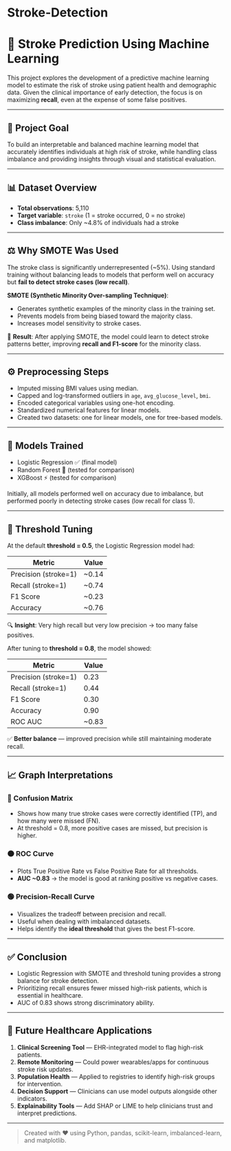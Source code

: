 # Stroke-Detection


# 🧠 Stroke Prediction Using Machine Learning

This project explores the development of a predictive machine learning model to estimate the risk of stroke using patient health and demographic data. Given the clinical importance of early detection, the focus is on maximizing **recall**, even at the expense of some false positives.

---

## 📌 Project Goal

To build an interpretable and balanced machine learning model that accurately identifies individuals at high risk of stroke, while handling class imbalance and providing insights through visual and statistical evaluation.

---

## 📊 Dataset Overview

- **Total observations**: 5,110
- **Target variable**: `stroke` (1 = stroke occurred, 0 = no stroke)
- **Class imbalance**: Only ~4.8% of individuals had a stroke

---

## ⚖️ Why SMOTE Was Used

The stroke class is significantly underrepresented (~5%). Using standard training without balancing leads to models that perform well on accuracy but **fail to detect stroke cases (low recall)**.

**SMOTE (Synthetic Minority Over-sampling Technique)**:
- Generates synthetic examples of the minority class in the training set.
- Prevents models from being biased toward the majority class.
- Increases model sensitivity to stroke cases.

🧠 **Result**: After applying SMOTE, the model could learn to detect stroke patterns better, improving **recall and F1-score** for the minority class.

---

## ⚙️ Preprocessing Steps

- Imputed missing BMI values using median.
- Capped and log-transformed outliers in `age`, `avg_glucose_level`, `bmi`.
- Encoded categorical variables using one-hot encoding.
- Standardized numerical features for linear models.
- Created two datasets: one for linear models, one for tree-based models.

---

## 🤖 Models Trained

- Logistic Regression ✅ (final model)
- Random Forest 🌲 (tested for comparison)
- XGBoost ⚡ (tested for comparison)

Initially, all models performed well on accuracy due to imbalance, but performed poorly in detecting stroke cases (low recall for class 1).

---

## 🎯 Threshold Tuning

At the default **threshold = 0.5**, the Logistic Regression model had:

| Metric     | Value     |
|------------|-----------|
| Precision (stroke=1) | ~0.14 |
| Recall (stroke=1)    | ~0.74 |
| F1 Score             | ~0.23 |
| Accuracy             | ~0.76 |

🔍 **Insight**: Very high recall but very low precision → too many false positives.

After tuning to **threshold = 0.8**, the model showed:

| Metric     | Value     |
|------------|-----------|
| Precision (stroke=1) | 0.23 |
| Recall (stroke=1)    | 0.44 |
| F1 Score             | 0.30 |
| Accuracy             | 0.90 |
| ROC AUC              | ~0.83 |

✅ **Better balance** — improved precision while still maintaining moderate recall.

---

## 📈 Graph Interpretations

### 🔷 Confusion Matrix
- Shows how many true stroke cases were correctly identified (TP), and how many were missed (FN).
- At threshold = 0.8, more positive cases are missed, but precision is higher.

### 🟠 ROC Curve
- Plots True Positive Rate vs False Positive Rate for all thresholds.
- **AUC ~0.83** → the model is good at ranking positive vs negative cases.

### 🟢 Precision-Recall Curve
- Visualizes the tradeoff between precision and recall.
- Useful when dealing with imbalanced datasets.
- Helps identify the **ideal threshold** that gives the best F1-score.

---

## ✅ Conclusion

- Logistic Regression with SMOTE and threshold tuning provides a strong balance for stroke detection.
- Prioritizing recall ensures fewer missed high-risk patients, which is essential in healthcare.
- AUC of 0.83 shows strong discriminatory ability.

---

## 🏥 Future Healthcare Applications

1. **Clinical Screening Tool** — EHR-integrated model to flag high-risk patients.
2. **Remote Monitoring** — Could power wearables/apps for continuous stroke risk updates.
3. **Population Health** — Applied to registries to identify high-risk groups for intervention.
4. **Decision Support** — Clinicians can use model outputs alongside other indicators.
5. **Explainability Tools** — Add SHAP or LIME to help clinicians trust and interpret predictions.

---

> Created with ❤️ using Python, pandas, scikit-learn, imbalanced-learn, and matplotlib.
